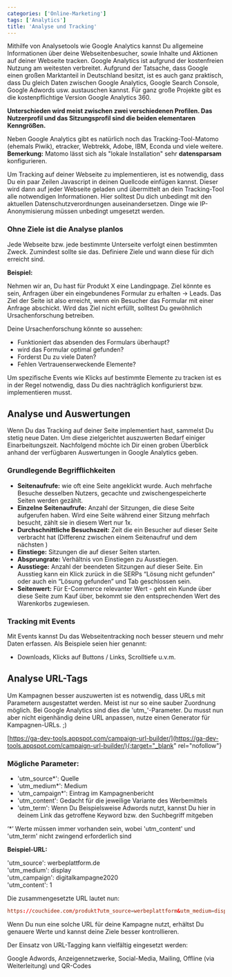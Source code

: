 ```yaml
---
categories: ['Online-Marketing']
tags: ['Analytics']
title: 'Analyse und Tracking'
---
```


Mithilfe von Analysetools wie Google Analytics kannst Du allgemeine Informationen über deine Webseitenbesucher, sowie Inhalte und Aktionen auf deiner Webseite tracken. Google Analytics ist aufgrund der kostenfreien Nutzung am weitesten verbreitet. Aufgrund der Tatsache, dass Google einen großen Marktanteil in Deutschland besitzt, ist es auch ganz praktisch, dass Du gleich Daten zwischen Google Analytics, Google Search Console, Google Adwords usw. austauschen kannst. Für ganz große Projekte gibt es die kostenpflichtige Version Google Analytics 360.

**Unterschieden wird meist zwischen zwei verschiedenen Profilen. Das Nutzerprofil und das Sitzungsprofil sind die beiden elementaren Kenngrößen.**

Neben Google Analytics gibt es natürlich noch das Tracking-Tool-Matomo (ehemals Piwik), etracker, Webtrekk, Adobe, IBM, Econda und viele weitere.  
**Bemerkung:** Matomo lässt sich als "lokale Installation" sehr **datensparsam** konfigurieren.

Um Tracking auf deiner Webseite zu implementieren, ist es notwendig, dass Du ein paar Zeilen Javascript in deinen Quellcode einfügen kannst. Dieser wird dann auf jeder Webseite geladen und übermittelt an dein Tracking-Tool alle notwendigen Informationen. Hier solltest Du dich unbedingt mit den aktuellen Datenschutzverordnungen auseinandersetzen. Dinge wie IP-Anonymisierung müssen unbedingt umgesetzt werden.

### Ohne Ziele ist die Analyse planlos

Jede Webseite bzw. jede bestimmte Unterseite verfolgt einen bestimmten Zweck. Zumindest sollte sie das. Definiere Ziele und wann diese für dich erreicht sind.

**Beispiel:**

Nehmen wir an, Du hast für Produkt X eine Landingpage. Ziel könnte es sein, Anfragen über ein eingebundenes Formular zu erhalten -> Leads. Das Ziel der Seite ist also erreicht, wenn ein Besucher das Formular mit einer Anfrage abschickt. Wird das Ziel nicht erfüllt, solltest Du gewöhnlich Ursachenforschung betreiben.

Deine Ursachenforschung könnte so aussehen:

- Funktioniert das absenden des Formulars überhaupt?
- wird das Formular optimal gefunden?
- Forderst Du zu viele Daten?
- Fehlen Vertrauenserweckende Elemente?

Um spezifische Events wie Klicks auf bestimmte Elemente zu tracken ist es in der Regel notwendig, dass Du dies nachträglich konfigurierst bzw. implementieren musst.

## Analyse und Auswertungen

Wenn Du das Tracking auf deiner Seite implementiert hast, sammelst Du stetig neue Daten. Um diese zielgerichtet auszuwerten Bedarf einiger Einarbeitungszeit. Nachfolgend möchte ich Dir einen groben Überblick anhand der verfügbaren Auswertungen in Google Analytics geben.

### Grundlegende Begrifflichkeiten

- **Seitenaufrufe:** wie oft eine Seite angeklickt wurde. Auch mehrfache Besuche desselben Nutzers, gecachte und zwischengespeicherte Seiten werden gezählt.
- **Einzelne Seitenaufrufe:** Anzahl der Sitzungen, die diese Seite aufgerufen haben. Wird eine Seite während einer Sitzung mehrfach besucht, zählt sie in diesem Wert nur 1x.
- **Durchschnittliche Besuchszeit:** Zeit die ein Besucher auf dieser Seite verbracht hat (Differenz zwischen einem Seitenaufruf und dem nächsten )
- **Einstiege:** Sitzungen die auf dieser Seiten starten.
- **Absprungrate:** Verhältnis von Einstiegen zu Ausstiegen.
- **Ausstiege:** Anzahl der beendeten Sitzungen auf dieser Seite. Ein Ausstieg kann ein Klick zurück in die SERPs “Lösung nicht gefunden” oder auch ein “Lösung gefunden” und Tab geschlossen sein.
- **Seitenwert:** Für E-Commerce relevanter Wert - geht ein Kunde über diese Seite zum Kauf über, bekommt sie den entsprechenden Wert des Warenkorbs zugewiesen.

### Tracking mit Events

Mit Events kannst Du das Webseitentracking noch besser steuern und mehr Daten erfassen. Als Beispiele seien hier genannt:

- Downloads, Klicks auf Buttons / Links, Scrolltiefe u.v.m.

## Analyse URL-Tags

Um Kampagnen besser auszuwerten ist es notwendig, dass URLs mit Parametern ausgestattet werden. Meist ist nur so eine sauber Zuordnung möglich. Bei Google Analytics sind dies die 'utm_'-Parameter. Du musst nun aber nicht eigenhändig deine URL anpassen, nutze einen Generator für Kampagnen-URLs. ;)

[https://ga-dev-tools.appspot.com/campaign-url-builder/](https://ga-dev-tools.appspot.com/campaign-url-builder/){:target="_blank" rel="nofollow"}

### Mögliche Parameter:

- 'utm_source*': Quelle
- 'utm_medium*': Medium
- 'utm_campaign*': Eintrag im Kampagnenbericht
- 'utm_content': Gedacht für die jeweilige Variante des Werbemittels
- 'utm_term': Wenn Du Beispielsweise Adwords nutzt, kannst Du hier in deinem Link das getroffene Keyword bzw. den Suchbegriff mitgeben

‘*’ Werte müssen immer vorhanden sein, wobei 'utm_content' und 'utm_term' nicht zwingend erforderlich sind

**Beispiel-URL:**

'utm_source': werbeplattform.de  
'utm_medium': display  
'utm_campaign': digitalkampagne2020  
'utm_content': 1

Die zusammengesetzte URL lautet nun:

```conf
https://couchidee.com/produkt?utm_source=werbeplattform&utm_medium=display&utm_campaign=digitalkampagne2020&utm_content=1 
```

Wenn Du nun eine solche URL für deine Kampagne nutzt, erhältst Du genauere Werte und kannst deine Ziele besser kontrollieren.

Der Einsatz von URL-Tagging kann vielfältig eingesetzt werden:

Google Adwords, Anzeigennetzwerke, Social-Media, Mailing, Offline (via Weiterleitung) und QR-Codes